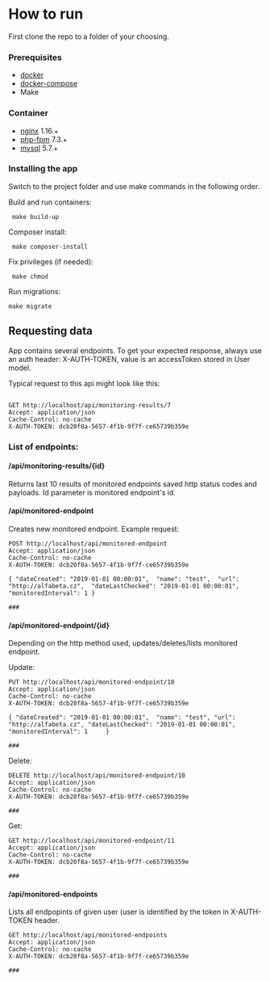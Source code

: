 # How to run

First clone the repo to a folder of your choosing.

### Prerequisites
* [docker](https://www.docker.com/)
* [docker-compose](https://docs.docker.com/compose/)
* Make

### Container
 - [nginx](https://hub.docker.com/_/nginx/) 1.16.+
 - [php-fpm](https://hub.docker.com/_/php/) 7.3.+
- [mysql](https://hub.docker.com/_/mysql/) 5.7.+

### Installing the app

Switch to the project folder and use make commands in the following order. 


Build and run containers:
```
 make build-up
```

Composer install:
```
 make composer-install 
```

Fix privileges (if needed):
```
 make chmod 
```

Run migrations:
```
make migrate
```


## Requesting data

App contains several endpoints. 
To get your expected response, always use an auth header: X-AUTH-TOKEN, value is an accessToken stored in User model.

Typical request to this api might look like this:

```

GET http://localhost/api/monitoring-results/7
Accept: application/json
Cache-Control: no-cache
X-AUTH-TOKEN: dcb20f8a-5657-4f1b-9f7f-ce65739b359e

```


### List of endpoints:

#### /api/monitoring-results/{id}

Returns last 10 results of monitored endpoints saved http status codes and payloads. Id parameter is monitored endpoint's id. 


#### /api/monitored-endpoint 

Creates new monitored endpoint. Example request:

```
POST http://localhost/api/monitored-endpoint
Accept: application/json
Cache-Control: no-cache
X-AUTH-TOKEN: dcb20f8a-5657-4f1b-9f7f-ce65739b359e

{ "dateCreated": "2019-01-01 00:00:01",  "name": "test",  "url": "http://alfabeta.cz",  "dateLastChecked": "2019-01-01 00:00:01", "monitoredInterval": 1 }

###

```

#### /api/monitored-endpoint/{id}

Depending on the http method used, updates/deletes/lists monitored endpoint.

Update:
```
PUT http://localhost/api/monitored-endpoint/10
Accept: application/json
Cache-Control: no-cache
X-AUTH-TOKEN: dcb20f8a-5657-4f1b-9f7f-ce65739b359e

{ "dateCreated": "2019-01-01 00:00:01",  "name": "test", "url": "http://alfabeta.cz", "dateLastChecked": "2019-01-01 00:00:01", "monitoredInterval": 1     }

###
```

Delete:

 ```
DELETE http://localhost/api/monitored-endpoint/10
Accept: application/json
Cache-Control: no-cache
X-AUTH-TOKEN: dcb20f8a-5657-4f1b-9f7f-ce65739b359e

###
```

Get:

```
GET http://localhost/api/monitored-endpoint/11
Accept: application/json
Cache-Control: no-cache
X-AUTH-TOKEN: dcb20f8a-5657-4f1b-9f7f-ce65739b359e

###
```

#### /api/monitored-endpoints

Lists all endpopints of given user (user is identified by the token in X-AUTH-TOKEN header.

```
GET http://localhost/api/monitored-endpoints
Accept: application/json
Cache-Control: no-cache
X-AUTH-TOKEN: dcb20f8a-5657-4f1b-9f7f-ce65739b359e

###
```
